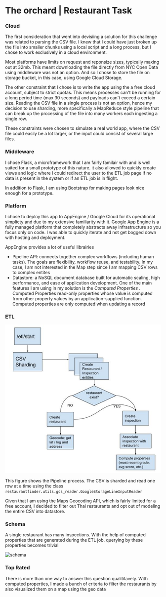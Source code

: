 # The orchard | Restaurant Task



### Cloud

The first consideration that went into devisiing a solution for this challenge was related to parsing the CSV file.
I knew that I could have just broken up the file into smaller chunks using a local script and a long process, but I chose to work exclusively in a cloud environment.

Most platforms have limits on request and reponsize sizes, typically maxing out at 32mb. This meant downloading the file directly from NYC Open Data using middleware was not an option. And so I chose to store the file on storage bucket, in this case, using Google Cloud Storage.

The other constraint that I chose is to write the app using the a free cloud account, subject to strict quotas. This means processes can't be running for a long period time (max 30 seconds) and payloads can't exceed a certain size. Reading the CSV file in a single process is not an option, hence my decision to use sharding, more specifically a MapReduce style pipeline that can break up the processing of the file into many workers each ingesting a single row. 

These constraints were chosen to simulate a real world app, where the CSV file could easily be a lot larger, or the input could consist of several large files.



### Middleware

I chose Flask, a microframework that I am fairly familair with and is well suited for a small prototype of this nature.
it also allowed to quickly create views and logic where I could redirect the user to the ETL job page if no data is present in the system or if an ETL job is in flight.

In addition to Flask, I am using Bootstrap for making pages look nice enough for a prototype.



### Platform

I chose to deploy this app to AppEngine / Google Cloud  for its operational simplicty and due to my extensive familiarity with it. Google App Engine is a fully managed platform that completely abstracts away infrastructure so you focus only on code. I was able to quickly iterate and not get bogged down with hosting and deployment.

AppEngine provides a lot of useful librairies

* Pipeline API: connects together complex workflows (including human tasks). The goals are flexibility,
  workflow reuse, and testability. In my case, I am not interested in the Map step since I am mapping CSV rows to complex entites
* Datastore: a NoSQL document database built for automatic scaling, high performance, and ease of application development. One of the main features I am using in my solution is the _Computed Properties_ .
  Computed Properties read-only properties whose value is computed from other property values by an application-supplied function. Computed properties are only computed when updating a record





### ETL

![ETL](ETL.jpg)



This figure shows the Pipeline process. The CSV is sharded and read one row at a time using the class `restaurantfinder.utils.gcs_reader.GoogleStorageLineInputReader`

Given that I am using the Maps Geocoding API, which is fairly limited for a free account, I decided to filter out Thai restaurants and opt out of modeling the entire CSV into datastore.



### Schema

A single restaurant has many inspections. With the help of computed properties that are generated during the ETL job. querying by these properties becomes trivial

![schema](/Users/raed/Sites/RA/dev/orchard/schema.png)





### Top Rated

There is more than one way to answer this question qualititavely.
With computed properties, I made a bunch of criteria to filter the restaurants by also visualized them on a map using the geo data